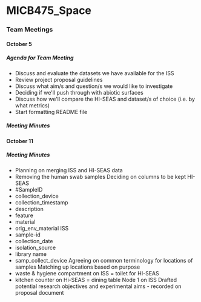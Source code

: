 # MICB475_Space

### Team Meetings

#### October 5
##### Agenda for Team Meeting 
* Discuss and evaluate the datasets we have available for the ISS
* Review project proposal guidelines 
* Discuss what aim/s and question/s we would like to investigate
* Deciding if we'll push through with abiotic surfaces 
* Discuss how we'll compare the HI-SEAS and dataset/s of choice (i.e. by what metrics)
* Start formatting README file
##### Meeting Minutes 


#### October 11
##### Meeting Minutes
* Planning on merging ISS and HI-SEAS data
* Removing the human swab samples
Deciding on columns to be kept
HI-SEAS
* #SampleID
* collection_device
* collection_timestamp
* description
* feature
* material
* orig_env_material
ISS
* sample-id
* collection_date
* isolation_source
* library name
* samp_collect_device
Agreeing on common terminology for locations of samples
Matching up locations based on purpose
* waste & hygiene compartment on ISS = toilet for HI-SEAS
* kitchen counter on Hi-SEAS = dining table Node 1 on ISS
Drafted potential research objectives and experimental aims - recorded on proposal document
